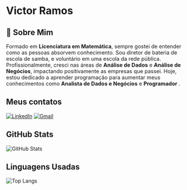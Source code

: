 # Victor Ramos
## 👨 Sobre Mim
<span style="font-size:1.03em;">   Formado em <strong>Licenciatura em Matemática</strong>, sempre gostei de entender como as pessoas absorvem conhecimento. Sou diretor de bateria de escola de samba, e voluntário em uma escola da rede pública. <br>
Profissionalmente, cresci nas áreas de <strong>Análise de Dados</strong> e <strong>Análise de Negócios</strong>, impactando positivamente as empresas que passei. Hoje, estou dedicado a aprender programação para aumentar meus conhecimentos como <strong>Analista de Dados e Negócios</strong> e <strong>Programador</strong> .</span>

## Meus contatos
[![LinkedIn](https://img.shields.io/badge/LinkedIn-0077B5?style=for-the-badge&logo=linkedin&logoColor=white)](https://www.linkedin.com/in/victor-ramos-t/)
[![Gmail](https://img.shields.io/badge/Gmail-333333?style=for-the-badge&logo=gmail&logoColor=red)](mailto:victormrte@gmail.com)

## GitHub Stats
![GitHub Stats](https://github-readme-stats.vercel.app/api?username=vicmrt&theme=transparent&bg_color=000&border_color=30A3DC&show_icons=true&icon_color=30A3DC&title_color=E94D5F&text_color=FFF&hide=stars&theme=transparent&hide_title=true)

## Linguagens Usadas
![Top Langs](https://github-readme-stats-git-masterrstaa-rickstaa.vercel.app/api/top-langs/?username=vicmrt&bg_color=000&border_color=30A3DC&title_color=E94D5F&text_color=FFF&hide_title=true)

<!--
**vicmrt/vicmrt** is a ✨ _special_ ✨ repository because its `README.md` (this file) appears on your GitHub profile.

Here are some ideas to get you started:

- 🔭 I’m currently working on ...
- 🌱 I’m currently learning ...
- 👯 I’m looking to collaborate on ...
- 🤔 I’m looking for help with ...
- 💬 Ask me about ...
- 📫 How to reach me: ...
- 😄 Pronouns: ...
- ⚡ Fun fact: ...
-->
